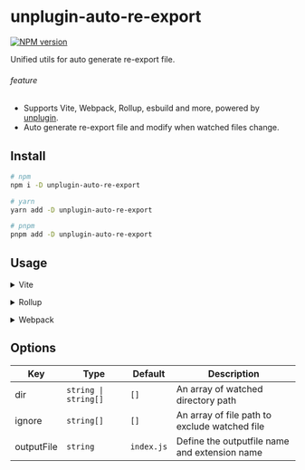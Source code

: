 # unplugin-auto-re-export

[![NPM version](https://badge.fury.io/js/unplugin-auto-re-export.svg)](https://www.npmjs.com/package/unplugin-auto-re-export)

Unified utils for auto generate re-export file.

###### feature

- Supports Vite, Webpack, Rollup, esbuild and more, powered by <a href="https://github.com/unjs/unplugin">unplugin</a>.
- Auto generate re-export file and modify when watched files change.

## Install

```bash
# npm
npm i -D unplugin-auto-re-export

# yarn
yarn add -D unplugin-auto-re-export

# pnpm
pnpm add -D unplugin-auto-re-export
```

## Usage

<details>
<summary>Vite</summary><br>

```ts
// vite.config.ts
import autoReExportPlugin from "unplugin-auto-re-export/vite";

export default defineConfig({
  plugins: [
    autoReExportPlugin({
      /* options */
    }),
  ],
});
```

<br></details>

<details>
<summary>Rollup</summary><br>

```ts
// rollup.config.js
import autoReExportPlugin from "unplugin-auto-re-export/rollup";

export default {
  plugins: [
    autoReExportPlugin({
      /* options */
    }),
  ],
};
```

<br></details>

<details>
<summary>Webpack</summary><br>

```ts
// webpack.config.js
module.exports = {
  /* ... */
  plugins: [
    require("unplugin-auto-re-export/webpack")({
      /* options */
    }),
  ],
};
```

<br></details>

## Options

| Key        | Type                 | Default    | Description                                   |
| ---------- | -------------------- | ---------- | --------------------------------------------- |
| dir        | `string \| string[]` | `[]`       | An array of watched directory path            |
| ignore     | `string[]`           | `[]`       | An array of file path to exclude watched file |
| outputFile | `string`             | `index.js` | Define the outputfile name and extension name |
